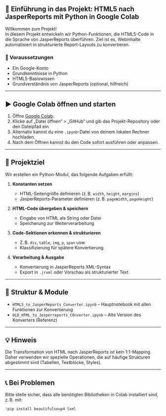 ## 📘 Einführung in das Projekt: HTML5 nach JasperReports mit Python in Google Colab

Willkommen zum Projekt!  
In diesem Projekt entwickeln wir Python-Funktionen, die HTML5-Code in die Sprache von JasperReports überführen. Ziel ist es, Webinhalte automatisiert in strukturierte Report-Layouts zu konvertieren.

### 🔧 Voraussetzungen

- Ein Google-Konto
- Grundkenntnisse in Python
- HTML5-Basiswissen
- Grundverständnis von JasperReports (optional, hilfreich)

---

## ▶️ Google Colab öffnen und starten

1. Öffne [Google Colab](https://colab.research.google.com).
2. Klicke auf „Datei öffnen“ > „GitHub“ und gib das Projekt-Repository oder den Dateipfad ein.
3. Alternativ kannst du eine `.ipynb`-Datei von deinem lokalen Rechner hochladen.
4. Nach dem Öffnen kannst du den Code sofort ausführen oder anpassen.

---

## 🚀 Projektziel

Wir erstellen ein Python-Modul, das folgende Aufgaben erfüllt:

1. **Konstanten setzen**  
   - HTML-Seitengröße definieren (z. B. `width`, `height`, `margins`)
   - JasperReports-Parameter definieren (z. B. `pageWidth`, `pageHeight`)

2. **HTML-Code übergeben & speichern**  
   - Eingabe von HTML als String oder Datei
   - Speicherung zur Weiterverarbeitung

3. **Code-Sektionen erkennen & strukturieren**  
   - Z. B. `div`, `table`, `img`, `p`, `span` usw.
   - Klassifizierung für spätere Konvertierung

4. **Verarbeitung & Ausgabe**  
   - Konvertierung in JasperReports XML-Syntax
   - Export in `.jrxml` oder Vorschau als strukturierter Text

---

## 📂 Struktur & Module

- `HTML5_to_JasperReports_Converter.ipynb` – Hauptnotebook mit allen Funktionen zur Konvertierung
- `OLD_HTML_to_Jesperreports_COnverter.ipynb` – Alte Version des Konverters (Referenz)

---

## 💡 Hinweis

Die Transformation von HTML nach JasperReports ist kein 1:1-Mapping. Daher verwenden wir spezielle Operationen, die auf häufige Strukturen abgestimmt sind (Tabellen, Textblöcke, Styles).

---

## 📞 Bei Problemen

Bitte stelle sicher, dass alle benötigten Bibliotheken in Colab installiert sind, z. B. mit:
```python
!pip install beautifulsoup4 lxml
